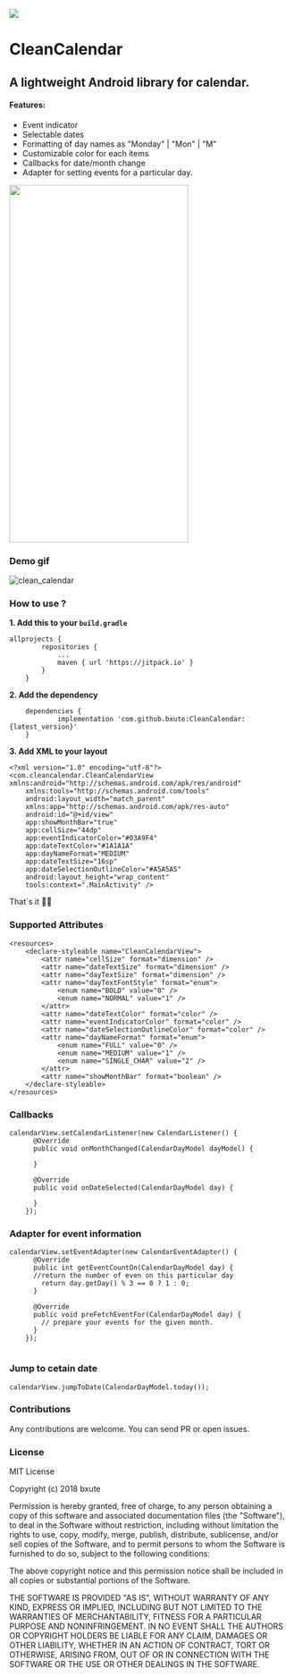 [![](https://jitpack.io/v/bxute/CleanCalendar.svg)](https://jitpack.io/#bxute/CleanCalendar)
# CleanCalendar

## A lightweight Android library for calendar.

#### Features:
 - Event indicator
 - Selectable dates
 - Formatting of day names as "Monday" | "Mon" | "M"
 - Customizable color for each items
 - Callbacks for date/month change
 - Adapter for setting events for a particular day.

<img src="https://user-images.githubusercontent.com/10809719/53012687-bab2c800-3469-11e9-9e01-0d13d404d854.png" width="320px" height="640px"/>

### Demo gif
![clean_calendar](https://user-images.githubusercontent.com/10809719/53012683-b8506e00-3469-11e9-8207-cf4a3c9d2f8a.gif)


### How to use ?

**1. Add this to your `build.gradle`**

```
allprojects {
		repositories {
			...
			maven { url 'https://jitpack.io' }
		}
	}
```

**2. Add the dependency**

```
	dependencies {
	        implementation 'com.github.bxute:CleanCalendar:{latest_version}'
	}
```

**3. Add XML to your layout**

```
<?xml version="1.0" encoding="utf-8"?>
<com.cleancalendar.CleanCalendarView xmlns:android="http://schemas.android.com/apk/res/android"
    xmlns:tools="http://schemas.android.com/tools"
    android:layout_width="match_parent"
    xmlns:app="http://schemas.android.com/apk/res-auto"
    android:id="@+id/view"
    app:showMonthBar="true"
    app:cellSize="44dp"
    app:eventIndicatorColor="#03A9F4"
    app:dateTextColor="#1A1A1A"
    app:dayNameFormat="MEDIUM"
    app:dateTextSize="16sp"
    app:dateSelectionOutlineColor="#A5A5A5"
    android:layout_height="wrap_content"
    tools:context=".MainActivity" />
```

That`s it 👍🏻

### Supported Attributes

```
<resources>
    <declare-styleable name="CleanCalendarView">
        <attr name="cellSize" format="dimension" />
        <attr name="dateTextSize" format="dimension" />
        <attr name="dayTextSize" format="dimension" />
        <attr name="dayTextFontStyle" format="enum">
            <enum name="BOLD" value="0" />
            <enum name="NORMAL" value="1" />
        </attr>
        <attr name="dateTextColor" format="color" />
        <attr name="eventIndicatorColor" format="color" />
        <attr name="dateSelectionOutlineColor" format="color" />
        <attr name="dayNameFormat" format="enum">
            <enum name="FULL" value="0" />
            <enum name="MEDIUM" value="1" />
            <enum name="SINGLE_CHAR" value="2" />
        </attr>
        <attr name="showMonthBar" format="boolean" />
    </declare-styleable>
</resources>

```

### Callbacks 

```
calendarView.setCalendarListener(new CalendarListener() {
      @Override
      public void onMonthChanged(CalendarDayModel dayModel) {
        
      }

      @Override
      public void onDateSelected(CalendarDayModel day) {

      }
    });
```

### Adapter for event information

```
calendarView.setEventAdapter(new CalendarEventAdapter() {
      @Override
      public int getEventCountOn(CalendarDayModel day) {
      //return the number of even on this particular day
        return day.getDay() % 3 == 0 ? 1 : 0;
      }

      @Override
      public void preFetchEventFor(CalendarDayModel day) {
		// prepare your events for the given month.
      }
    });
    
```

### Jump to cetain date

```
calendarView.jumpToDate(CalendarDayModel.today());
```

### Contributions

Any contributions are welcome. You can send PR or open issues.

### License
MIT License

Copyright (c) 2018 bxute

Permission is hereby granted, free of charge, to any person obtaining a copy
of this software and associated documentation files (the "Software"), to deal
in the Software without restriction, including without limitation the rights
to use, copy, modify, merge, publish, distribute, sublicense, and/or sell
copies of the Software, and to permit persons to whom the Software is
furnished to do so, subject to the following conditions:

The above copyright notice and this permission notice shall be included in all
copies or substantial portions of the Software.

THE SOFTWARE IS PROVIDED "AS IS", WITHOUT WARRANTY OF ANY KIND, EXPRESS OR
IMPLIED, INCLUDING BUT NOT LIMITED TO THE WARRANTIES OF MERCHANTABILITY,
FITNESS FOR A PARTICULAR PURPOSE AND NONINFRINGEMENT. IN NO EVENT SHALL THE
AUTHORS OR COPYRIGHT HOLDERS BE LIABLE FOR ANY CLAIM, DAMAGES OR OTHER
LIABILITY, WHETHER IN AN ACTION OF CONTRACT, TORT OR OTHERWISE, ARISING FROM,
OUT OF OR IN CONNECTION WITH THE SOFTWARE OR THE USE OR OTHER DEALINGS IN THE
SOFTWARE.





